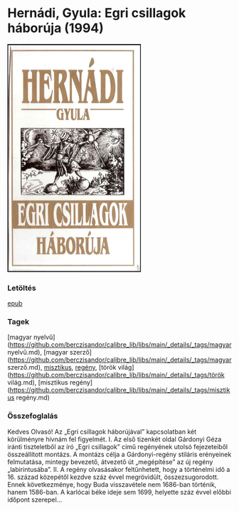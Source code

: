 # <a name="id_1197">Hernádi, Gyula: Egri csillagok háborúja (1994)</a>
<img src="https://github.com/BercziSandor/calibre_lib/raw/main/libs/main/Hernadi%2C%20Gyula/Egri%20csillagok%20haboruja%20%281197%29/cover.jpg" alt="cover" width="300"/>

### Letöltés
[epub](https://github.com/BercziSandor/calibre_lib/raw/main/libs/main/Hernadi%2C%20Gyula/Egri%20csillagok%20haboruja%20%281197%29/Egri%20csillagok%20haboruja%20-%20Hernadi%2C%20Gyula.epub)

### Tagek
[magyar nyelvű](https://github.com/berczisandor/calibre_lib/libs/main/_details/_tags/magyar nyelvű.md), [magyar szerző](https://github.com/berczisandor/calibre_lib/libs/main/_details/_tags/magyar szerző.md), [misztikus](https://github.com/berczisandor/calibre_lib/libs/main/_details/_tags/misztikus.md), [regény](https://github.com/berczisandor/calibre_lib/libs/main/_details/_tags/regény.md), [török világ](https://github.com/berczisandor/calibre_lib/libs/main/_details/_tags/török világ.md), [misztikus regény](https://github.com/berczisandor/calibre_lib/libs/main/_details/_tags/misztikus regény.md)

### Összefoglalás
Kedves Olvasó! Az „Egri csillagok háborújával” kapcsolatban két körülményre hívnám fel figyelmét. I. Az első tizenkét oldal Gárdonyi Géza iránti tiszteletből az író „Egri csillagok” című regényének utolsó fejezeteiből összeállított montázs. A montázs célja a Gárdonyi-regény stiláris erényeinek felmutatása, mintegy bevezető, átvezető út „megépítése” az új regény „labirintusába”. II. A regény olvasásakor feltűnhetett, hogy a történelmi idő a 16. század közepétől kezdve száz évvel megrövidült, összezsugorodott. Ennek következménye, hogy Buda visszavétele nem 1686-ban történik, hanem 1586-ban. A karlócai béke ideje sem 1699, helyette száz évvel előbbi időpont szerepel…


